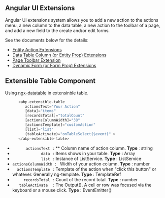## Angular UI Extensions

Angular UI extensions system allows you to add a new action to the actions menu, a new column to the data table, a new action to the toolbar of a page, and add a new field to the create and/or edit forms.

See the documents below for the details:

* [Entity Action Extensions](Entity-Action-Extensions.md)
* [Data Table Column (or Entity Prop) Extensions](Data-Table-Column-Extensions.md)
* [Page Toolbar Extension](Page-Toolbar-Extensions.md)
* [Dynamic Form (or Form Prop) Extensions](Dynamic-Form-Extensions.md)

##  Extensible Table Component

Using [ngx-datatable](https://github.com/swimlane/ngx-datatable) in extensinble table.

````ts
      <abp-extensible-table
         actionsText="Your Action"
         [data]="items"
         [recordsTotal]="totalCount"
         [actionsColumnWidth]="38"
         [actionsTemplate]="customAction"
         [list]="list"
         (tableActivate)="onTableSelect($event)" > 
      </abp-extensible-table>
````

 * `       actionsText : ` ** Column name of action column. **Type** : string
 * `              data : ` Items shows in your table. **Type** : Array<any>
 * `              list : ` Instance of ListService. **Type** : ListService
 * `actionsColumnWidth : ` Width of your action column. **Type** : number
 * `   actionsTemplate : ` Template of the action when "click this button" or whatever. Generally ng-template. **Type** : TemplateRef<any>
 * `      recordsTotal : ` Count of the record total. **Type** : number
 * `    tableActivate  : ` The Output(). A cell or row was focused via the keyboard or a mouse click. **Type** : EventEmitter() 
